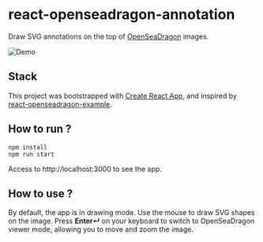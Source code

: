 # react-openseadragon-annotation

Draw SVG annotations on the top of [OpenSeaDragon](https://openseadragon.github.io/) images.

![Demo](demo.gif)

## Stack

This project was bootstrapped with [Create React App](https://github.com/facebook/create-react-app), and inspired by [react-openseadragon-example](https://github.com/medmain/react-openseadragon-example).

## How to run ?

    npm install
    npm run start

Access to http://localhost:3000 to see the app.

## How to use ?

By default, the app is in drawing mode. Use the mouse to draw SVG shapes on the image.
Press **Enter↵** on your keyboard to switch to OpenSeaDragon viewer mode, allowing you to move and zoom the image.
